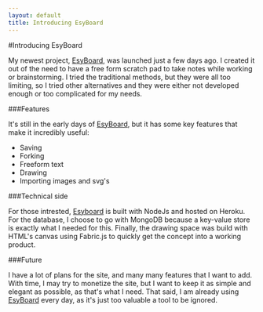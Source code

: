 ```yaml
---
layout: default
title: Introducing EsyBoard
---
```


#Introducing EsyBoard

My newest project, [EsyBoard](www.esyboard.com), was launched just a few days ago. I created it out of the need to have a free form scratch pad to take notes while working or brainstorming. I tried the traditional methods, but they were all too limiting, so I tried other alternatives and they were either not developed enough or too complicated for my needs.

###Features

It's still in the early days of [EsyBoard](www.esyboard.com), but it has some key features that make it incredibly useful:
*   Saving
*   Forking
*   Freeform text
*   Drawing
*   Importing images and svg's

###Technical side

For those intrested, [Esyboard](www.esyboard.com) is built with NodeJs and hosted on Heroku. For the database, I choose to go with MongoDB because a key-value store is exactly what I needed for this. Finally, the drawing space was build with HTML's canvas using Fabric.js to quickly get the concept into a working product.

###Future

I have a lot of plans for the site, and many many features that I want to add. With time, I may try to monetize the site, but I want to keep it as simple and elegant as possible, as that's what I need. That said, I am already using [EsyBoard](www.esyboard.com) every day, as it's just too valuable a tool to be ignored.